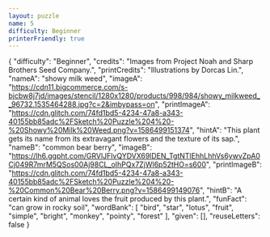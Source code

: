 ```yaml
---
layout: puzzle
name: 5
difficulty: Beginner
printerFriendly: true
---
```

{
    "difficulty": "Beginner",
    "credits": "Images from Project Noah and Sharp Brothers Seed Company.",
    "printCredits": "Illustrations by Dorcas Lin.",
    "nameA": "showy milk weed",
    "imageA": "https://cdn11.bigcommerce.com/s-bjcbw8j7jd/images/stencil/1280x1280/products/998/984/showy_milkweed__96732.1535464288.jpg?c=2&imbypass=on",
    "printImageA": "https://cdn.glitch.com/74fd1bd5-4234-47a8-a343-40155bb85adc%2FSketch%20Puzzle%204%20-%20Showy%20Milk%20Weed.png?v=1586499151374",
    "hintA": "This plant gets its name from its extravagant flowers and the texture of its sap.",
    "nameB": "common bear berry",
    "imageB": "https://lh6.ggpht.com/GRVlJFlvQYDVX69lDEN_TgtNTlEhhLhhVs6ywvZpA0Cj049R7mrM5QSos00Aj98CL_oIhPQx7ZjWl6p52tHO=s600",
    "printImageB": "https://cdn.glitch.com/74fd1bd5-4234-47a8-a343-40155bb85adc%2FSketch%20Puzzle%204%20-%20Common%20Bear%20Berry.png?v=1586499149076",
    "hintB": "A certain kind of animal loves the fruit produced by this plant.",
    "funFact": "can grow in rocky soil",
    "wordBank": [
        "bird",
        "star",
        "lotus",
        "fruit",
        "simple",
        "bright",
        "monkey",
        "pointy",
        "forest"
    ],
    "given": [],
    "reuseLetters": false
}